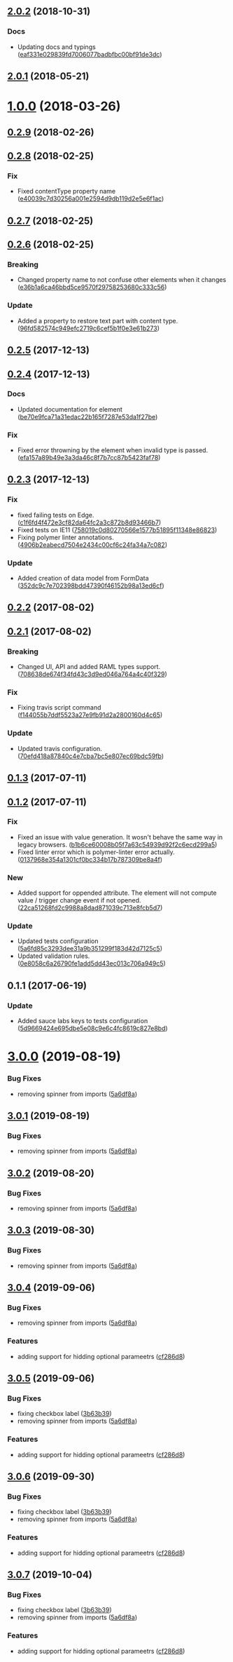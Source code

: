 <a name="2.0.2"></a>
## [2.0.2](https://github.com/advanced-rest-client/multipart-payload-editor/compare/2.0.0-preview...2.0.2) (2018-10-31)


### Docs

* Updating docs and typings ([eaf331e029839fd7006077badbfbc00bf91de3dc](https://github.com/advanced-rest-client/multipart-payload-editor/commit/eaf331e029839fd7006077badbfbc00bf91de3dc))



<a name="2.0.1"></a>
## [2.0.1](https://github.com/advanced-rest-client/multipart-payload-editor/compare/0.2.8...2.0.1) (2018-05-21)




<a name="1.0.0"></a>
# [1.0.0](https://github.com/advanced-rest-client/multipart-payload-editor/compare/0.2.8...1.0.0) (2018-03-26)




<a name="0.2.9"></a>
## [0.2.9](https://github.com/advanced-rest-client/multipart-payload-editor/compare/0.2.8...0.2.9) (2018-02-26)




<a name="0.2.8"></a>
## [0.2.8](https://github.com/advanced-rest-client/multipart-payload-editor/compare/0.2.7...0.2.8) (2018-02-25)


### Fix

* Fixed contentType property name ([e40039c7d30256a001e2594d9db119d2e5e6f1ac](https://github.com/advanced-rest-client/multipart-payload-editor/commit/e40039c7d30256a001e2594d9db119d2e5e6f1ac))



<a name="0.2.7"></a>
## [0.2.7](https://github.com/advanced-rest-client/multipart-payload-editor/compare/0.2.6...0.2.7) (2018-02-25)




<a name="0.2.6"></a>
## [0.2.6](https://github.com/advanced-rest-client/multipart-payload-editor/compare/0.2.5...0.2.6) (2018-02-25)


### Breaking

* Changed property name to not confuse other elements when it changes ([e36b1a6ca46bbd5ce9570f29758253680c333c56](https://github.com/advanced-rest-client/multipart-payload-editor/commit/e36b1a6ca46bbd5ce9570f29758253680c333c56))

### Update

* Added a property to restore text part with content type. ([96fd582574c949efc2719c6cef5b1f0e3e61b273](https://github.com/advanced-rest-client/multipart-payload-editor/commit/96fd582574c949efc2719c6cef5b1f0e3e61b273))



<a name="0.2.5"></a>
## [0.2.5](https://github.com/advanced-rest-client/multipart-payload-editor/compare/0.2.4...0.2.5) (2017-12-13)




<a name="0.2.4"></a>
## [0.2.4](https://github.com/advanced-rest-client/multipart-payload-editor/compare/0.2.3...0.2.4) (2017-12-13)


### Docs

* Updated documentation for element ([be70e9fca71a31edac22b165f7287e53da1f27be](https://github.com/advanced-rest-client/multipart-payload-editor/commit/be70e9fca71a31edac22b165f7287e53da1f27be))

### Fix

* Fixed error throwning by the element when invalid type is passed. ([efa157a89b49e3a3da46c8f7b7cc87b5423faf78](https://github.com/advanced-rest-client/multipart-payload-editor/commit/efa157a89b49e3a3da46c8f7b7cc87b5423faf78))



<a name="0.2.3"></a>
## [0.2.3](https://github.com/advanced-rest-client/multipart-payload-editor/compare/0.2.1...0.2.3) (2017-12-13)


### Fix

* fixed failing tests on Edge. ([c1f6fd4f472e3cf82da64fc2a3c872b8d93466b7](https://github.com/advanced-rest-client/multipart-payload-editor/commit/c1f6fd4f472e3cf82da64fc2a3c872b8d93466b7))
* Fixed tests on IE11 ([758019c0d80270566e1577b51895f11348e86823](https://github.com/advanced-rest-client/multipart-payload-editor/commit/758019c0d80270566e1577b51895f11348e86823))
* Fixing polymer linter annotations. ([4906b2eabecd7504e2434c00cf6c24fa34a7c082](https://github.com/advanced-rest-client/multipart-payload-editor/commit/4906b2eabecd7504e2434c00cf6c24fa34a7c082))

### Update

* Added creation of data model from FormData ([352dc9c7e702398bdd47390f46152b98a13ed6cf](https://github.com/advanced-rest-client/multipart-payload-editor/commit/352dc9c7e702398bdd47390f46152b98a13ed6cf))



<a name="0.2.2"></a>
## [0.2.2](https://github.com/advanced-rest-client/multipart-payload-editor/compare/0.2.1...0.2.2) (2017-08-02)




<a name="0.2.1"></a>
## [0.2.1](https://github.com/advanced-rest-client/multipart-payload-editor/compare/0.1.3...0.2.1) (2017-08-02)


### Breaking

* Changed UI, API and added RAML types support. ([708638de674f34fd43c3d9ed046a764a4c40f329](https://github.com/advanced-rest-client/multipart-payload-editor/commit/708638de674f34fd43c3d9ed046a764a4c40f329))

### Fix

* Fixing travis script command ([f144055b7ddf5523a27e9fb91d2a2800160d4c65](https://github.com/advanced-rest-client/multipart-payload-editor/commit/f144055b7ddf5523a27e9fb91d2a2800160d4c65))

### Update

* Updated travis configuration. ([70efd418a87840c4e7cba7bc5e807ec69bdc59fb](https://github.com/advanced-rest-client/multipart-payload-editor/commit/70efd418a87840c4e7cba7bc5e807ec69bdc59fb))



<a name="0.1.3"></a>
## [0.1.3](https://github.com/advanced-rest-client/multipart-payload-editor/compare/0.1.2...v0.1.3) (2017-07-11)




<a name="0.1.2"></a>
## [0.1.2](https://github.com/advanced-rest-client/multipart-payload-editor/compare/0.1.1...v0.1.2) (2017-07-11)


### Fix

* Fixed an issue with value generation. It wosn't behave the same way in legacy browsers. ([b1b6ce60008b05f7a63c54939d92f2c6ecd299a5](https://github.com/advanced-rest-client/multipart-payload-editor/commit/b1b6ce60008b05f7a63c54939d92f2c6ecd299a5))
* Fixed linter error which is polymer-linter error actually. ([0137968e354a1301cf0bc334b17b787309be8a4f](https://github.com/advanced-rest-client/multipart-payload-editor/commit/0137968e354a1301cf0bc334b17b787309be8a4f))

### New

* Added support for oppended attribute. The element will not compute value / trigger change event if not opened. ([22ca51268fd2c9988a8dad871039c713e8fcb5d7](https://github.com/advanced-rest-client/multipart-payload-editor/commit/22ca51268fd2c9988a8dad871039c713e8fcb5d7))

### Update

* Updated tests configuration ([5a6fd85c3293dee31a9b351299f183d42d7125c5](https://github.com/advanced-rest-client/multipart-payload-editor/commit/5a6fd85c3293dee31a9b351299f183d42d7125c5))
* Updated validation rules. ([0e8058c6a26790fe1add5dd43ec013c706a949c5](https://github.com/advanced-rest-client/multipart-payload-editor/commit/0e8058c6a26790fe1add5dd43ec013c706a949c5))



<a name="0.1.1"></a>
## 0.1.1 (2017-06-19)


### Update

* Added sauce labs keys to tests configuration ([5d9669424e695dbe5e08c9e6c4fc8619c827e8bd](https://github.com/advanced-rest-client/multipart-payload-editor/commit/5d9669424e695dbe5e08c9e6c4fc8619c827e8bd))



# [3.0.0](https://github.com/advanced-rest-client/multipart-payload-editor/compare/2.0.0-preview...3.0.0) (2019-08-19)


### Bug Fixes

* removing spinner from imports ([5a6df8a](https://github.com/advanced-rest-client/multipart-payload-editor/commit/5a6df8a))



## [3.0.1](https://github.com/advanced-rest-client/multipart-payload-editor/compare/2.0.0-preview...3.0.1) (2019-08-19)


### Bug Fixes

* removing spinner from imports ([5a6df8a](https://github.com/advanced-rest-client/multipart-payload-editor/commit/5a6df8a))



## [3.0.2](https://github.com/advanced-rest-client/multipart-payload-editor/compare/2.0.0-preview...3.0.2) (2019-08-20)


### Bug Fixes

* removing spinner from imports ([5a6df8a](https://github.com/advanced-rest-client/multipart-payload-editor/commit/5a6df8a))



## [3.0.3](https://github.com/advanced-rest-client/multipart-payload-editor/compare/2.0.0-preview...3.0.3) (2019-08-30)


### Bug Fixes

* removing spinner from imports ([5a6df8a](https://github.com/advanced-rest-client/multipart-payload-editor/commit/5a6df8a))



## [3.0.4](https://github.com/advanced-rest-client/multipart-payload-editor/compare/2.0.0-preview...3.0.4) (2019-09-06)


### Bug Fixes

* removing spinner from imports ([5a6df8a](https://github.com/advanced-rest-client/multipart-payload-editor/commit/5a6df8a))


### Features

* adding support for hidding optional parameetrs ([cf286d8](https://github.com/advanced-rest-client/multipart-payload-editor/commit/cf286d8))



## [3.0.5](https://github.com/advanced-rest-client/multipart-payload-editor/compare/2.0.0-preview...3.0.5) (2019-09-06)


### Bug Fixes

* fixing checkbox label ([3b63b39](https://github.com/advanced-rest-client/multipart-payload-editor/commit/3b63b39))
* removing spinner from imports ([5a6df8a](https://github.com/advanced-rest-client/multipart-payload-editor/commit/5a6df8a))


### Features

* adding support for hidding optional parameetrs ([cf286d8](https://github.com/advanced-rest-client/multipart-payload-editor/commit/cf286d8))



## [3.0.6](https://github.com/advanced-rest-client/multipart-payload-editor/compare/2.0.0-preview...3.0.6) (2019-09-30)


### Bug Fixes

* fixing checkbox label ([3b63b39](https://github.com/advanced-rest-client/multipart-payload-editor/commit/3b63b39))
* removing spinner from imports ([5a6df8a](https://github.com/advanced-rest-client/multipart-payload-editor/commit/5a6df8a))


### Features

* adding support for hidding optional parameetrs ([cf286d8](https://github.com/advanced-rest-client/multipart-payload-editor/commit/cf286d8))



## [3.0.7](https://github.com/advanced-rest-client/multipart-payload-editor/compare/2.0.0-preview...3.0.7) (2019-10-04)


### Bug Fixes

* fixing checkbox label ([3b63b39](https://github.com/advanced-rest-client/multipart-payload-editor/commit/3b63b39))
* removing spinner from imports ([5a6df8a](https://github.com/advanced-rest-client/multipart-payload-editor/commit/5a6df8a))


### Features

* adding support for hidding optional parameetrs ([cf286d8](https://github.com/advanced-rest-client/multipart-payload-editor/commit/cf286d8))




